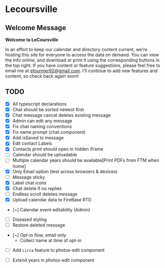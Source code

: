 # Lecoursville

## Welcome Message
__Welcome to LeCoursville__

In an effort to keep our calendar and directory content current, we're hosting this site for everyone to access the data on demand. You can view the info online, and download or print it using the corresponding buttons in the top right. If you have content or feature suggestions, please feel free to email me at efournier92@gmail.com. I'll continue to add new features and content, so check back again soon!

## TODO
* [X] All typescript declarations
* [X] Chat should be sorted newest first
* [X] Chat message cancel deletes existing message
* [X] Admin can edit any message
* [X] Fix chat naming conventions
* [X] Fix name prompt (chat.component)
* [X] Add isSaved to message
* [X] Edit contact Labels
* [X] Contacts print should open in hidden iframe
* [ ] Calendar should be uploadable
* [ ] Multiple calendar years should be available[Print PDFs from FTM when home]
* [X] Only Email option (test across browsers & devices)
* [ ] Message sticky
* [X] Label chat icons
* [X] Chat delete if no replies
* [ ] Endless scroll deletes message
* [X] Upload calendar data to FireBase RTD
* [~] Calendar event editability (Admin)
* [ ] Diseased styling
* [ ] Restore deleted message
* [~] Opt-in flow, email only
  - Collect name at time of opt-in
* [ ] Add `circa` feature to photos-edit component
* [ ] Extend years in photos-edit component

